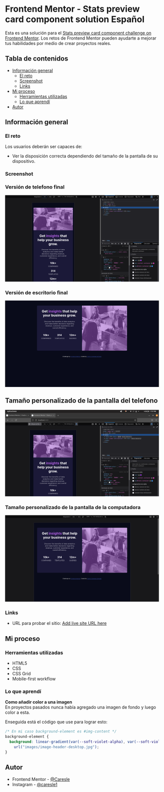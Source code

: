 # Frontend Mentor - Stats preview card component solution Español

Esta es una solución para el [Stats preview card component challenge on Frontend Mentor](https://www.frontendmentor.io/challenges/stats-preview-card-component-8JqbgoU62). Los retos de Frontend Mentor pueden ayudarte a mejorar tus habilidades por medio de crear proyectos reales.

## Tabla de contenidos

- [Información general](#información-general)
  - [El reto](#el-reto)
  - [Screenshot](#screenshot)
  - [Links](#links)
- [Mi proceso](#mi-proceso)
  - [Herramientas utilizadas](#herramientas-utilizadas)
  - [Lo que aprendí](#lo-que-aprendí)
- [Autor](#autor)

## Información general

### El reto

Los usuarios deberán ser capaces de:

- Ver la disposición correcta dependiendo del tamaño de la pantalla de su dispositivo.

### Screenshot
### Versión de telefono final
![](./readme-src/Mobile-version-final.png)  

### Versión de escritorio final
![](./readme-src/Desktop-version-final.png) 

## Tamaño personalizado de la pantalla del telefono
![](./readme-src/Custom-mobile-resolution.png)  

### Tamaño personalizado de la pantalla de la computadora
![](./readme-src/Custom-desktop-resolution.png)  

### Links

- URL para probar el sitio: [Add live site URL here](https://caresle.github.io/stats-preview-card-component/)

## Mi proceso

### Herramientas utilizadas

- HTML5
- CSS
- CSS Grid
- Mobile-first workflow

### Lo que aprendí

**Como añadir color a una imagen**  
En proyectos pasados nunca había agregado una imagen de fondo y luego color a esta.

Enseguida está el código que use para lograr esto:
```css
/* En mi caso background-element es #img-content */
background-element {
  background: linear-gradient(var(--soft-violet-alpha), var(--soft-violet-alpha)),
    url("images/image-header-desktop.jpg");
}
```

## Autor

- Frontend Mentor - [@Caresle](https://www.frontendmentor.io/profile/Caresle)
- Instagram - [@caresle1](https://instagram.com/caresle1)